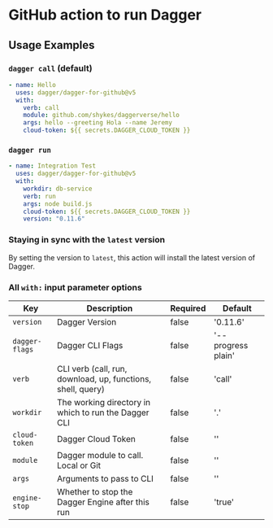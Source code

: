 # GitHub action to run Dagger

## Usage Examples

### `dagger call` (default)

```yaml
- name: Hello
  uses: dagger/dagger-for-github@v5
  with:
    verb: call
    module: github.com/shykes/daggerverse/hello
    args: hello --greeting Hola --name Jeremy
    cloud-token: ${{ secrets.DAGGER_CLOUD_TOKEN }}
```

### `dagger run`

```yaml
- name: Integration Test
  uses: dagger/dagger-for-github@v5
  with:
    workdir: db-service
    verb: run
    args: node build.js
    cloud-token: ${{ secrets.DAGGER_CLOUD_TOKEN }}
    version: "0.11.6"
```

### Staying in sync with the `latest` version

By setting the version to `latest`, this action will install the latest version of Dagger.

### All `with:` input parameter options

| Key            | Description                                                 | Required | Default            |
| -------------- | ----------------------------------------------------------- | -------- | ------------------ |
| `version`      | Dagger Version                                              | false    | '0.11.6'           |
| `dagger-flags` | Dagger CLI Flags                                            | false    | '--progress plain' |
| `verb`         | CLI verb (call, run, download, up, functions, shell, query) | false    | 'call'             |
| `workdir`      | The working directory in which to run the Dagger CLI        | false    | '.'                |
| `cloud-token`  | Dagger Cloud Token                                          | false    | ''                 |
| `module`       | Dagger module to call. Local or Git                         | false    | ''                 |
| `args`         | Arguments to pass to CLI                                    | false    | ''                 |
| `engine-stop`  | Whether to stop the Dagger Engine after this run            | false    | 'true'             |
